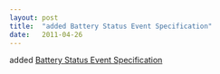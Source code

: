```yaml
---
layout: post
title:  "added Battery Status Event Specification"
date:   2011-04-26
---
```


added <a href="http://www.w3.org/TR/battery-status">Battery Status Event Specification</a>

